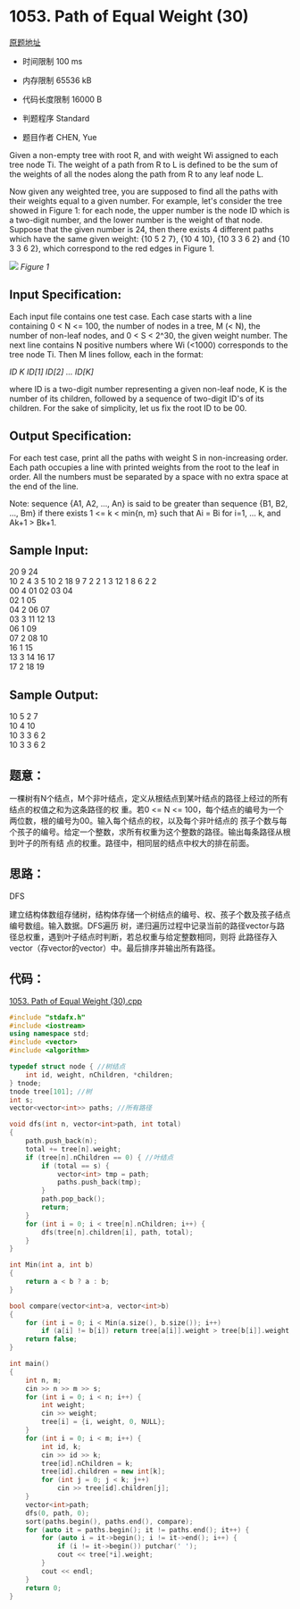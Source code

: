 ﻿# 1053. Path of Equal Weight (30)
[原题地址](https://www.patest.cn/contests/pat-a-practise/1053)
* 时间限制 100 ms

* 内存限制 65536 kB

* 代码长度限制 16000 B

* 判题程序 Standard 

* 题目作者 CHEN, Yue



Given a non-empty tree with root R, and with weight Wi assigned to each tree node Ti. The weight 
of a path from R to L is defined to be the sum of the weights of all the nodes along the path from 
R to any leaf node L.

Now given any weighted tree, you are supposed to find all the paths with their weights equal to a 
given number. For example, let's consider the tree showed in Figure 1: for each node, the upper 
number is the node ID which is a two-digit number, and the lower number is the weight of that node. 
Suppose that the given number is 24, then there exists 4 different paths which have the same given 
weight: {10 5 2 7}, {10 4 10}, {10 3 3 6 2} and {10 3 3 6 2}, which correspond to the red edges in 
Figure 1. 

![](https://raw.githubusercontent.com/jerrykcode/PAT-Practise/master/images/1053.jpg)
*Figure 1*			



## Input Specification: 

Each input file contains one test case. Each case starts with a line containing 0 < N <= 100, the 
number of nodes in a tree, M (< N), the number of non-leaf nodes, and 0 < S < 2^30, the given weight 
number. The next line contains N positive numbers where Wi (<1000) corresponds to the tree node Ti. 
Then M lines follow, each in the format:

*ID K ID[1] ID[2] ... ID[K]*


where ID is a two-digit number representing a given non-leaf node, K is the number of its children, 
followed by a sequence of two-digit ID's of its children. For the sake of simplicity, let us fix the 
root ID to be 00.



## Output Specification: 

For each test case, print all the paths with weight S in non-increasing order. Each path occupies a line 
with printed weights from the root to the leaf in order. All the numbers must be separated by a space with 
no extra space at the end of the line. 

Note: sequence {A1, A2, ..., An} is said to be greater than sequence {B1, B2, ..., Bm} if there exists 
1 <= k < min{n, m} such that Ai = Bi for i=1, ... k, and Ak+1 > Bk+1.



## Sample Input:

20 9 24  
10 2 4 3 5 10 2 18 9 7 2 2 1 3 12 1 8 6 2 2  
00 4 01 02 03 04  
02 1 05  
04 2 06 07  
03 3 11 12 13  
06 1 09  
07 2 08 10  
16 1 15  
13 3 14 16 17  
17 2 18 19  

## Sample Output:

10 5 2 7  
10 4 10  
10 3 3 6 2  
10 3 3 6 2  



## 题意：

一棵树有N个结点，M个非叶结点，定义从根结点到某叶结点的路径上经过的所有结点的权值之和为这条路径的权
重。若0 <= N <= 100，每个结点的编号为一个两位数，根的编号为00。输入每个结点的权，以及每个非叶结点的
孩子个数与每个孩子的编号。给定一个整数，求所有权重为这个整数的路径。输出每条路径从根到叶子的所有结
点的权重。路径中，相同层的结点中权大的排在前面。

## 思路：

DFS

建立结构体数组存储树，结构体存储一个树结点的编号、权、孩子个数及孩子结点编号数组。输入数据。DFS遍历
树，递归遍历过程中记录当前的路径vector与路径总权重，遇到叶子结点时判断，若总权重与给定整数相同，则将
此路径存入vector（存vector的vector）中。最后排序并输出所有路径。

## 代码：

[1053. Path of Equal Weight (30).cpp](https://github.com/jerrykcode/PAT-Practise/blob/master/PAT%20Advanced%20Level%20Practise/1053.%20Path%20of%20Equal%20Weight%20(30)/1053.%20Path%20of%20Equal%20Weight%20(30).cpp)

```cpp
#include "stdafx.h"
#include <iostream>
using namespace std;
#include <vector>
#include <algorithm>

typedef struct node { //树结点
	int id, weight, nChildren, *children;
} tnode;
tnode tree[101]; //树
int s;
vector<vector<int>> paths; //所有路径

void dfs(int n, vector<int>path, int total)
{
	path.push_back(n);
	total += tree[n].weight;
	if (tree[n].nChildren == 0) { //叶结点
		if (total == s) {
			vector<int> tmp = path;
			paths.push_back(tmp); 
		}
		path.pop_back();
		return;
	}
	for (int i = 0; i < tree[n].nChildren; i++) {
		dfs(tree[n].children[i], path, total);
	}
}

int Min(int a, int b)
{
	return a < b ? a : b;
}

bool compare(vector<int>a, vector<int>b)
{
	for (int i = 0; i < Min(a.size(), b.size()); i++)
		if (a[i] != b[i]) return tree[a[i]].weight > tree[b[i]].weight;
	return false;
}

int main()
{
	int n, m;
	cin >> n >> m >> s;
	for (int i = 0; i < n; i++) {
		int weight;
		cin >> weight;
		tree[i] = {i, weight, 0, NULL};
	}
	for (int i = 0; i < m; i++) {
		int id, k;
		cin >> id >> k;
		tree[id].nChildren = k;
		tree[id].children = new int[k];
		for (int j = 0; j < k; j++) 
			cin >> tree[id].children[j];
	}
	vector<int>path;
	dfs(0, path, 0);
	sort(paths.begin(), paths.end(), compare);
	for (auto it = paths.begin(); it != paths.end(); it++) {
		for (auto i = it->begin(); i != it->end(); i++) {
			if (i != it->begin()) putchar(' ');
			cout << tree[*i].weight;
		}
		cout << endl;
	}
    return 0;
}
```

